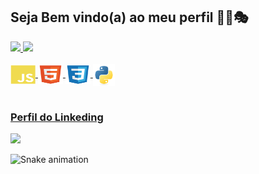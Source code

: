 ## Seja Bem vindo(a) ao meu perfil 👋🏽🎭

 <div>
   <a href="https://github.com/gitFellpz">
   <img height="180em" src="https://github-readme-stats.vercel.app/api?username=gitFellpz&show_icons=true&theme=tokyonight&include_all_commits=true&count_private=true"/>
   <img height="180em" src="https://github-readme-stats.vercel.app/api/top-langs/?username=gitFellpz&layout=compact&langs_count=6&theme=tokyonight"/>

</div>
<div style="display: inline_block"><br>
  <img align="center" alt="Js" height="30" width="40" src="https://raw.githubusercontent.com/devicons/devicon/master/icons/javascript/javascript-plain.svg">
  <img align="center" alt="HTML" height="30" width="40" src="https://raw.githubusercontent.com/devicons/devicon/master/icons/html5/html5-original.svg">
  <img align="center" alt="CSS" height="30" width="40" src="https://raw.githubusercontent.com/devicons/devicon/master/icons/css3/css3-original.svg">
  <img align="center" alt="Python" height="35" width="35" src="https://raw.githubusercontent.com/devicons/devicon/master/icons/python/python-original.svg">
</div>
 
 <br>
 
  ### Perfil do Linkeding
 
<div> 
  <a href="https://www.linkedin.com/in/felipe-lima-893969217" target="_blank"><img src="https://img.shields.io/badge/-LinkedIn-%230077B5?style=for-the-badge&logo=linkedin&logoColor=white" target="_blank"></a> 
 
  ![Snake animation](https://github.com/gitFellpz/gitFellpz/blob/output/github-contribution-grid-snake.svg)

</div>
